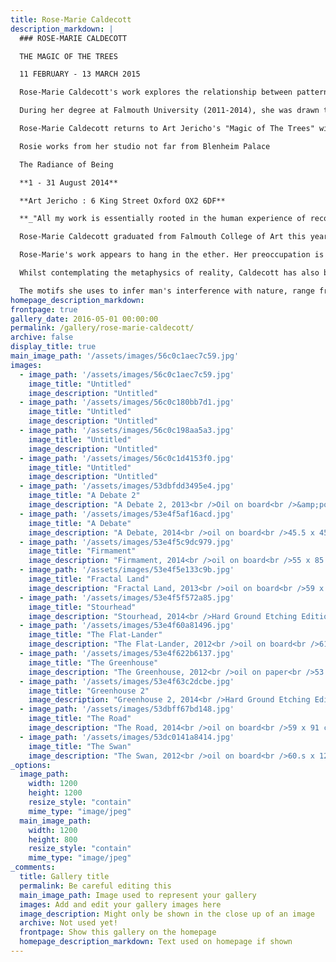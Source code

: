 ```yaml
---
title: Rose-Marie Caldecott
description_markdown: |
  ### ROSE-MARIE CALDECOTT

  THE MAGIC OF THE TREES

  11 FEBRUARY - 13 MARCH 2015

  Rose-Marie Caldecott's work explores the relationship between patterns in nature and humanity’s ordering instinct - the endeavour that man makes to establish stability and constancy within the ever-fluctuating reality that we are bound to.

  During her degree at Falmouth University (2011-2014), she was drawn towards the theme of gardens, a topic that continues to inform her practice. Exploring the correlation between painter and gardener, her interests have for the last few years looked at the debate between the formal gardens, such as Versailles, and more informal romantic styles. Rosie has gravitated strongly towards 18<sup>th</sup> Century English landscape gardens, particularly those conceived and created by Capability Brown, at Blenheim and across the UK. For her, they perfectly articulate the strange dichotomy between our desire to leave nature untouched in all her splendour, and to compose her into that which can be better understood, viewed and inhabited.

  Rose-Marie Caldecott returns to Art Jericho's "Magic of The Trees" with an interim show complementing the exhibition that she is taking part in at The Palace Gallery,yes" Blenheim titled 'Blenheim in a New Light' (13 Feb - 2 May).yes"

  Rosie works from her studio not far from Blenheim Palace

  The Radiance of Being

  **1 - 31 August 2014**

  **Art Jericho : 6 King Street Oxford OX2 6DF**

  **_"All my work is essentially rooted in the human experience of reconciling ourselves to a surrendering of control. In allowing the medium of print or paint more freedom to react and compose organically, I wish to encourage the viewer to recognize the beauty and meaning that can be born out of letting go"._**

  Rose-Marie Caldecott graduated from Falmouth College of Art this year with a First Class Degree in Fine Art. She is a recent Saatchi Sensation Nominee and this is her first one man exhibition at Art Jericho from 1 - 31 August.

  Rose-Marie's work appears to hang in the ether. Her preoccupation is that space between what is designed and orchestrated viz-a-viz nature unfettered. Her compositions are a magical blend of the two, which although polarised, marry together to create a sense of 'other worldliness'.

  Whilst contemplating the metaphysics of reality, Caldecott has also been exploring the process of letting go, observing the occurrence of fractals in nature - those self similar patterns that reoccur whether in the formation of clouds, trees and plants, crystals or shells. On canvas, that has translated to the artist allowing the paint to find its place on the page, and composing that natural occurence together with fine draftmanship.

  The motifs she uses to infer man's interference with nature, range from paths through the woods, to the neo-romantic folly above that was so very characteristic of 18th Century landscaped gardens. In her prints, she has included greenhouses as an expression of our attempts to capture an idealised form of nature.
homepage_description_markdown: 
frontpage: true
gallery_date: 2016-05-01 00:00:00
permalink: /gallery/rose-marie-caldecott/
archive: false
display_title: true
main_image_path: '/assets/images/56c0c1aec7c59.jpg'
images:
  - image_path: '/assets/images/56c0c1aec7c59.jpg'
    image_title: "Untitled"
    image_description: "Untitled"
  - image_path: '/assets/images/56c0c180bb7d1.jpg'
    image_title: "Untitled"
    image_description: "Untitled"
  - image_path: '/assets/images/56c0c198aa5a3.jpg'
    image_title: "Untitled"
    image_description: "Untitled"
  - image_path: '/assets/images/56c0c1d4153f0.jpg'
    image_title: "Untitled"
    image_description: "Untitled"
  - image_path: '/assets/images/53dbfdd3495e4.jpg'
    image_title: "A Debate 2"
    image_description: "A Debate 2, 2013<br />Oil on board<br />&amp;pound;1500"
  - image_path: '/assets/images/53e4f5af16acd.jpg'
    image_title: "A Debate"
    image_description: "A Debate, 2014<br />oil on board<br />45.5 x 45.5 cm<br />&amp;pound;850 SOLD"
  - image_path: '/assets/images/53e4f5c9dc979.jpg'
    image_title: "Firmament"
    image_description: "Firmament, 2014<br />oil on board<br />55 x 85 cm<br />&amp;pound;1100"
  - image_path: '/assets/images/53e4f5e133c9b.jpg'
    image_title: "Fractal Land"
    image_description: "Fractal Land, 2013<br />oil on board<br />59 x 59 cm<br />&amp;pound;1100"
  - image_path: '/assets/images/53e4f5f572a85.jpg'
    image_title: "Stourhead"
    image_description: "Stourhead, 2014<br />Hard Ground Etching Edition of 6<br />35 x 49 cm<br />&amp;pound;350"
  - image_path: '/assets/images/53e4f60a81496.jpg'
    image_title: "The Flat-Lander"
    image_description: "The Flat-Lander, 2012<br />oil on board<br />61 x 91 cm<br />&amp;pound;600"
  - image_path: '/assets/images/53e4f622b6137.jpg'
    image_title: "The Greenhouse"
    image_description: "The Greenhouse, 2012<br />oil on paper<br />53 x 81 cm<br />&amp;pound;250"
  - image_path: '/assets/images/53e4f63c2dcbe.jpg'
    image_title: "Greenhouse 2"
    image_description: "Greenhouse 2, 2014<br />Hard Ground Etching Edition of 12<br />28 x 49.5 cm<br />&amp;pound;300"
  - image_path: '/assets/images/53dbff67bd148.jpg'
    image_title: "The Road"
    image_description: "The Road, 2014<br />oil on board<br />59 x 91 cm<br />&amp;pound;495"
  - image_path: '/assets/images/53dc0141a8414.jpg'
    image_title: "The Swan"
    image_description: "The Swan, 2012<br />oil on board<br />60.s x 121 cm<br />&amp;pound;600"
_options:
  image_path:
    width: 1200
    height: 1200
    resize_style: "contain"
    mime_type: "image/jpeg"
  main_image_path:
    width: 1200
    height: 800
    resize_style: "contain"
    mime_type: "image/jpeg"
_comments:
  title: Gallery title
  permalink: Be careful editing this
  main_image_path: Image used to represent your gallery
  images: Add and edit your gallery images here
  image_description: Might only be shown in the close up of an image
  archive: Not used yet!
  frontpage: Show this gallery on the homepage
  homepage_description_markdown: Text used on homepage if shown
---
```

